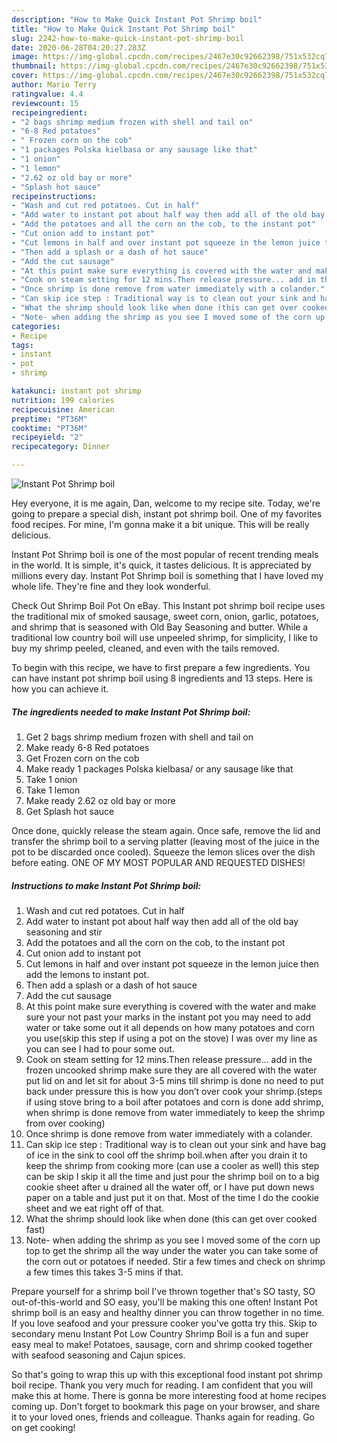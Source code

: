 ```yaml
---
description: "How to Make Quick Instant Pot Shrimp boil"
title: "How to Make Quick Instant Pot Shrimp boil"
slug: 2242-how-to-make-quick-instant-pot-shrimp-boil
date: 2020-06-28T04:20:27.283Z
image: https://img-global.cpcdn.com/recipes/2467e30c92662398/751x532cq70/instant-pot-shrimp-boil-recipe-main-photo.jpg
thumbnail: https://img-global.cpcdn.com/recipes/2467e30c92662398/751x532cq70/instant-pot-shrimp-boil-recipe-main-photo.jpg
cover: https://img-global.cpcdn.com/recipes/2467e30c92662398/751x532cq70/instant-pot-shrimp-boil-recipe-main-photo.jpg
author: Mario Terry
ratingvalue: 4.4
reviewcount: 15
recipeingredient:
- "2 bags shrimp medium frozen with shell and tail on"
- "6-8 Red potatoes"
- " Frozen corn on the cob"
- "1 packages Polska kielbasa or any sausage like that"
- "1 onion"
- "1 lemon"
- "2.62 oz old bay or more"
- "Splash hot sauce"
recipeinstructions:
- "Wash and cut red potatoes. Cut in half"
- "Add water to instant pot about half way then add all of the old bay seasoning and stir"
- "Add the potatoes and all the corn on the cob, to the instant pot"
- "Cut onion add to instant pot"
- "Cut lemons in half and over instant pot squeeze in the lemon juice then add the lemons to instant pot."
- "Then add a splash or a dash of hot sauce"
- "Add the cut sausage"
- "At this point make sure everything is covered with the water and make sure your not past your marks in the instant pot you may need to add water or take some out it all depends on how many potatoes and corn you use(skip this step if using a pot on the stove) I was over my line as you can see I had to pour some out."
- "Cook on steam setting for 12 mins.Then release pressure... add in the frozen uncooked shrimp make sure they are all covered with the water put lid on and let sit for about 3-5 mins till shrimp is done no need to put back under pressure this is how you don’t over cook your shrimp.(steps if using stove bring to a boil after potatoes and corn is done add shrimp, when shrimp is done remove from water immediately to keep the shrimp from over cooking)"
- "Once shrimp is done remove from water immediately with a colander."
- "Can skip ice step : Traditional way is to clean out your sink and have bag of ice in the sink to cool off the shrimp boil.when after you drain it to keep the shrimp from cooking more (can use a cooler as well) this step can be skip I skip it all the time and just pour the shrimp boil on to a big cookie sheet after u drained all the water off, or I have put down news paper on a table and just put it on that. Most of the time I do the cookie sheet and we eat right off of that."
- "What the shrimp should look like when done (this can get over cooked fast)"
- "Note- when adding the shrimp as you see I moved some of the corn up top to get the shrimp all the way under the water you can take some of the corn out or potatoes if needed. Stir a few times and check on shrimp a few times this takes 3-5 mins if that."
categories:
- Recipe
tags:
- instant
- pot
- shrimp

katakunci: instant pot shrimp 
nutrition: 199 calories
recipecuisine: American
preptime: "PT36M"
cooktime: "PT36M"
recipeyield: "2"
recipecategory: Dinner

---
```



![Instant Pot Shrimp boil](https://img-global.cpcdn.com/recipes/2467e30c92662398/751x532cq70/instant-pot-shrimp-boil-recipe-main-photo.jpg)

Hey everyone, it is me again, Dan, welcome to my recipe site. Today, we're going to prepare a special dish, instant pot shrimp boil. One of my favorites food recipes. For mine, I'm gonna make it a bit unique. This will be really delicious.

Instant Pot Shrimp boil is one of the most popular of recent trending meals in the world. It is simple, it's quick, it tastes delicious. It is appreciated by millions every day. Instant Pot Shrimp boil is something that I have loved my whole life. They're fine and they look wonderful.

Check Out Shrimp Boil Pot On eBay. This Instant pot shrimp boil recipe uses the traditional mix of smoked sausage, sweet corn, onion, garlic, potatoes, and shrimp that is seasoned with Old Bay Seasoning and butter. While a traditional low country boil will use unpeeled shrimp, for simplicity, I like to buy my shrimp peeled, cleaned, and even with the tails removed.


To begin with this recipe, we have to first prepare a few ingredients. You can have instant pot shrimp boil using 8 ingredients and 13 steps. Here is how you can achieve it.

<!--inarticleads1-->

##### The ingredients needed to make Instant Pot Shrimp boil:

1. Get 2 bags shrimp medium frozen with shell and tail on
1. Make ready 6-8 Red potatoes
1. Get  Frozen corn on the cob
1. Make ready 1 packages Polska kielbasa/ or any sausage like that
1. Take 1 onion
1. Take 1 lemon
1. Make ready 2.62 oz old bay or more
1. Get Splash hot sauce


Once done, quickly release the steam again. Once safe, remove the lid and transfer the shrimp boil to a serving platter (leaving most of the juice in the pot to be discarded once cooled). Squeeze the lemon slices over the dish before eating. ONE OF MY MOST POPULAR AND REQUESTED DISHES! 

<!--inarticleads2-->

##### Instructions to make Instant Pot Shrimp boil:

1. Wash and cut red potatoes. Cut in half
1. Add water to instant pot about half way then add all of the old bay seasoning and stir
1. Add the potatoes and all the corn on the cob, to the instant pot
1. Cut onion add to instant pot
1. Cut lemons in half and over instant pot squeeze in the lemon juice then add the lemons to instant pot.
1. Then add a splash or a dash of hot sauce
1. Add the cut sausage
1. At this point make sure everything is covered with the water and make sure your not past your marks in the instant pot you may need to add water or take some out it all depends on how many potatoes and corn you use(skip this step if using a pot on the stove) I was over my line as you can see I had to pour some out.
1. Cook on steam setting for 12 mins.Then release pressure... add in the frozen uncooked shrimp make sure they are all covered with the water put lid on and let sit for about 3-5 mins till shrimp is done no need to put back under pressure this is how you don’t over cook your shrimp.(steps if using stove bring to a boil after potatoes and corn is done add shrimp, when shrimp is done remove from water immediately to keep the shrimp from over cooking)
1. Once shrimp is done remove from water immediately with a colander.
1. Can skip ice step : Traditional way is to clean out your sink and have bag of ice in the sink to cool off the shrimp boil.when after you drain it to keep the shrimp from cooking more (can use a cooler as well) this step can be skip I skip it all the time and just pour the shrimp boil on to a big cookie sheet after u drained all the water off, or I have put down news paper on a table and just put it on that. Most of the time I do the cookie sheet and we eat right off of that.
1. What the shrimp should look like when done (this can get over cooked fast)
1. Note- when adding the shrimp as you see I moved some of the corn up top to get the shrimp all the way under the water you can take some of the corn out or potatoes if needed. Stir a few times and check on shrimp a few times this takes 3-5 mins if that.


Prepare yourself for a shrimp boil I&#39;ve thrown together that&#39;s SO tasty, SO out-of-this-world and SO easy, you&#39;ll be making this one often! Instant Pot shrimp boil is an easy and healthy dinner you can throw together in no time. If you love seafood and your pressure cooker you&#39;ve gotta try this. Skip to secondary menu Instant Pot Low Country Shrimp Boil is a fun and super easy meal to make! Potatoes, sausage, corn and shrimp cooked together with seafood seasoning and Cajun spices. 

So that's going to wrap this up with this exceptional food instant pot shrimp boil recipe. Thank you very much for reading. I am confident that you will make this at home. There is gonna be more interesting food at home recipes coming up. Don't forget to bookmark this page on your browser, and share it to your loved ones, friends and colleague. Thanks again for reading. Go on get cooking!
